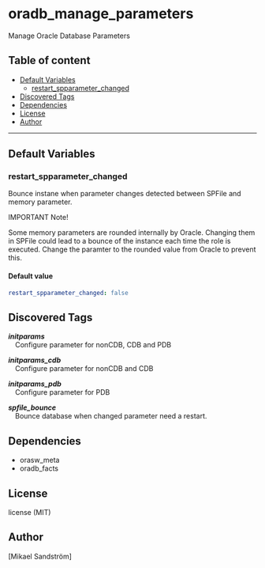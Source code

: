 # oradb_manage_parameters

Manage Oracle Database Parameters

## Table of content

- [Default Variables](#default-variables)
  - [restart_spparameter_changed](#restart_spparameter_changed)
- [Discovered Tags](#discovered-tags)
- [Dependencies](#dependencies)
- [License](#license)
- [Author](#author)

---

## Default Variables

### restart_spparameter_changed

Bounce instane when parameter changes detected between SPFile and memory parameter.

IMPORTANT Note!

Some memory parameters are rounded internally by Oracle.
Changing them in SPFile could lead to a bounce of the instance each time the role is executed.
Change the paramter to the rounded value from Oracle to prevent this.

#### Default value

```YAML
restart_spparameter_changed: false
```

## Discovered Tags

**_initparams_**\
&emsp;Configure parameter for nonCDB, CDB and PDB

**_initparams_cdb_**\
&emsp;Configure parameter for nonCDB and CDB

**_initparams_pdb_**\
&emsp;Configure parameter for PDB

**_spfile_bounce_**\
&emsp;Bounce database when changed parameter need a restart.


## Dependencies

- orasw_meta
- oradb_facts

## License

license (MIT)

## Author

[Mikael Sandström]
